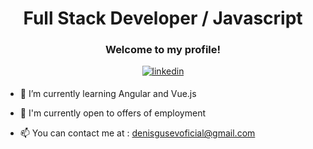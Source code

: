 # <div align="center">Full Stack Developer / Javascript</div>

### <div align="center">Welcome to my profile!</div>
<div align="center">
<a href="https://www.linkedin.com/in/denis-gusev-0724a3210/" target="_blank">
<img src=https://img.shields.io/badge/linkedin-%231E77B5.svg?&style=for-the-badge&logo=linkedin&logoColor=white alt=linkedin style="margin-bottom: 5px;" />
</a>
</div>

- 🌱 I’m currently learning Angular and Vue.js

- 💼 I'm currently open to offers of employment

- 📫 You can contact me at : denisgusevoficial@gmail.com
